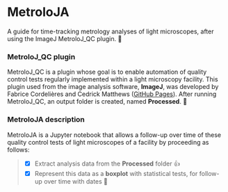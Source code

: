 # MetroloJA

A guide for time-tracking metrology analyses of light microscopes, after using the ImageJ MetroloJ_QC plugin. :tada:

### MetroloJ_QC plugin
MetroloJ_QC is a plugin whose goal is to enable automation of quality control tests regularly implemented within a light microscopy facility. This plugin used from the image analysis software, **ImageJ**, was developed by Fabrice Cordelières and Cedrick Matthews ([GitHub Pages](https://github.com/MontpellierRessourcesImagerie/MetroloJ_QC)). After running MetroloJ_QC, an output folder is created, named **Processed**. &#x1F4D7; 

### MetroloJA description
MetroloJA is a Jupyter notebook that allows a follow-up over time of these quality control tests of light microscopes of a facility by proceeding as follows: 
> - [x] Extract analysis data from the **Processed** folder :+1:
> - [x] Represent this data as a **boxplot** with statistical tests, for follow-up over time with dates :tada:

